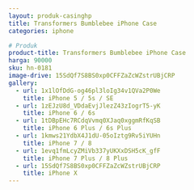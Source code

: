 ```yaml
---
layout: produk-casinghp
title: Transformers Bumblebee iPhone Case
categories: iphone

# Produk
product-title: Transformers Bumblebee iPhone Case
harga: 90000
sku: hn-0181
image-drive: 15SdQf7S8BS0xp0CFFZaZcWZstrUBjCRP
gallery:
  - url: 1x1lOfDdG-og46pl3loIg34v1QVa2P0We
    title: iPhone 5 / 5s / SE
  - url: 1zEJzU8d_VDdaEvjJlezZ43zIogrT5-yK
    title: iPhone 6 / 6s
  - url: 1tDBpEHc7RCdqVvmq0XJaq0xggmRfKqSB
    title: iPhone 6 Plus / 6s Plus
  - url: 1kmws21YdbX4J1dU-05oIztg9Rv5iYUHn
    title: iPhone 7 / 8
  - url: 1evq1fmLcyZMiVb337yUKXxDSH5cK_gfF
    title: iPhone 7 Plus / 8 Plus
  - url: 15SdQf7S8BS0xp0CFFZaZcWZstrUBjCRP
    title: iPhone X
---
```

